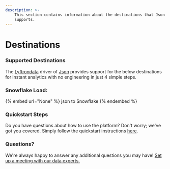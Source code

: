 ```yaml
---
description: >-
    This section contains information about the destinations that Json
    supports.
---
```


# Destinations

### Supported Destinations

The [Lyftrondata](https://www.lyftrondata.com/) driver of [Json](None) provides support for the below destinations for instant analytics with no engineering in just 4 simple steps.

### Snowflake Load:

{% embed url="None" %}
json to Snowflake
{% endembed %}

### Quickstart Steps

Do you have questions about how to use the platform? Don't worry; we've got you covered. Simply follow the quickstart instructions [here](README.md).

### Questions? <a href="#questions" id="questions"></a>

We're always happy to answer any additional questions you may have! [Set up a meeting with our data experts.](https://www.lyftrondata.com/book-a-meeting/)
